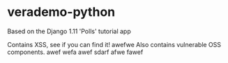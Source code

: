 # verademo-python

Based on the Django 1.11 'Polls' tutorial app

Contains XSS, see if you can find it!
awefwe
Also contains vulnerable OSS components.
awef
wefa
awef
sdarf
afwe
fawef
